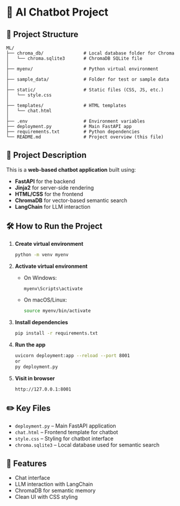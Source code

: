 
# 🧠 AI Chatbot Project

## 📁 Project Structure

```
ML/
├── chroma_db/               # Local database folder for Chroma
│   └── chroma.sqlite3       # ChromaDB SQLite file
│
├── myenv/                   # Python virtual environment
│
├── sample_data/             # Folder for test or sample data
│
├── static/                  # Static files (CSS, JS, etc.)
│   └── style.css
│
├── templates/               # HTML templates
│   └── chat.html
│
├── .env                     # Environment variables
├── deployment.py            # Main FastAPI app
├── requirements.txt         # Python dependencies
└── README.md                # Project overview (this file)
```

## 🚀 Project Description

This is a **web-based chatbot application** built using:
- **FastAPI** for the backend
- **Jinja2** for server-side rendering
- **HTML/CSS** for the frontend
- **ChromaDB** for vector-based semantic search
- **LangChain** for LLM interaction

## 🛠 How to Run the Project

1. **Create virtual environment**
   ```bash
   python -m venv myenv
   ```

2. **Activate virtual environment**
   - On Windows:
     ```bash
     myenv\Scripts\activate
     ```
   - On macOS/Linux:
     ```bash
     source myenv/bin/activate
     ```

3. **Install dependencies**
   ```bash
   pip install -r requirements.txt
   ```

4. **Run the app**
   ```bash
   uvicorn deployment:app --reload --port 8001
   or
   py deployment.py
   ```

5. **Visit in browser**
   ```
   http://127.0.0.1:8001
   ```

## ✏️ Key Files

- `deployment.py` – Main FastAPI application
- `chat.html` – Frontend template for chatbot
- `style.css` – Styling for chatbot interface
- `chroma.sqlite3` – Local database used for semantic search

## 📌 Features

- Chat interface
- LLM interaction with LangChain
- ChromaDB for semantic memory
- Clean UI with CSS styling

